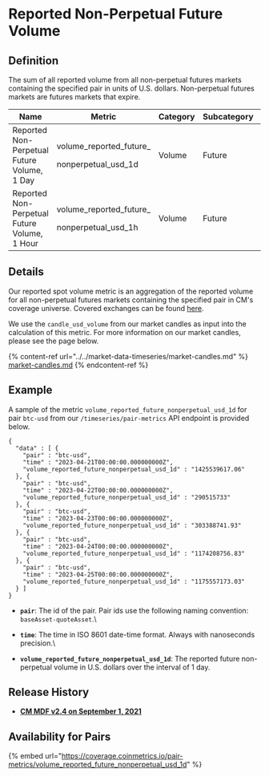 # Reported Non-Perpetual Future Volume

## Definition

The sum of all reported volume from all non-perpetual futures markets containing the specified pair in units of U.S. dollars. Non-perpetual futures markets are futures markets that expire.[\
](https://docs.coinmetrics.io/asset-metrics/volume/volume\_reported\_future\_coin\_margined\_usd\_1d)

| Name                                         | Metric                                                   | Category | Subcategory | Type | Unit | Frequency |
| -------------------------------------------- | -------------------------------------------------------- | -------- | ----------- | ---- | ---- | --------- |
| Reported Non-Perpetual Future Volume, 1 Day  | <p>volume_reported_future_</p><p>nonperpetual_usd_1d</p> | Volume   | Future      | Sum  | USD  | 1d        |
| Reported Non-Perpetual Future Volume, 1 Hour | <p>volume_reported_future_</p><p>nonperpetual_usd_1h</p> | Volume   | Future      | Sum  | USD  | 1h        |

## Details

Our reported spot volume metric is an aggregation of the reported volume for all non-perpetual futures markets containing the specified pair in CM's coverage universe. Covered exchanges can be found [here](../../market-data/all-exchanges.md).

We use the `candle_usd_volume` from our market candles as input into the calculation of this metric. For more information on our market candles, please see the page below.

{% content-ref url="../../market-data-timeseries/market-candles.md" %}
[market-candles.md](../../market-data-timeseries/market-candles.md)
{% endcontent-ref %}

## Example

A sample of the metric `volume_reported_future_nonperpetual_usd_1d` for pair `btc-usd` from our `/timeseries/pair-metrics` API endpoint is provided below.

```
{
  "data" : [ {
    "pair" : "btc-usd",
    "time" : "2023-04-21T00:00:00.000000000Z",
    "volume_reported_future_nonperpetual_usd_1d" : "1425539617.06"
  }, {
    "pair" : "btc-usd",
    "time" : "2023-04-22T00:00:00.000000000Z",
    "volume_reported_future_nonperpetual_usd_1d" : "290515733"
  }, {
    "pair" : "btc-usd",
    "time" : "2023-04-23T00:00:00.000000000Z",
    "volume_reported_future_nonperpetual_usd_1d" : "303388741.93"
  }, {
    "pair" : "btc-usd",
    "time" : "2023-04-24T00:00:00.000000000Z",
    "volume_reported_future_nonperpetual_usd_1d" : "1174208756.83"
  }, {
    "pair" : "btc-usd",
    "time" : "2023-04-25T00:00:00.000000000Z",
    "volume_reported_future_nonperpetual_usd_1d" : "1175557173.03"
  } ]
}
```

* **`pair`**: The id of the pair. Pair ids use the following naming convention: `baseAsset-quoteAsset`.\

* **`time`**: The time in ISO 8601 date-time format. Always with nanoseconds precision.\

* **`volume_reported_future_nonperpetual_usd_1d`**: The reported future non-perpetual volume in U.S. dollars over the interval of 1 day.

## Release History

* [**CM MDF v2.4 on September 1, 2021**](https://coinmetrics.io/cm-market-data-feed-v2-4-release-notes/)

## Availability for Pairs

{% embed url="https://coverage.coinmetrics.io/pair-metrics/volume_reported_future_nonperpetual_usd_1d" %}
